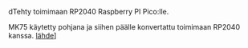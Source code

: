 dTehty toimimaan RP2040 Raspberry PI Pico:lle.

MK75 käytetty pohjana ja siihen päälle konvertattu toimimaan RP2040 kanssa.
[lähde](https://www.printables.com/model/624069-mk75-3d-printed-handwired-mechanical-keyboard)]
